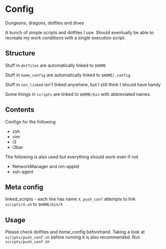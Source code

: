 # Config
Dungeons, dragons, dotfiles and dives

A bunch of simple scripts and dotfiles I use. Should eventually be able to recreate my work conditions with a single execution script.

## Structure

Stuff in `dotfiles` are automatically linked to `$HOME`

Stuff in `home_config` are automatically linked to `$HOME/.config`

Stuff in `non_linked` isn't linked anywhere, but I still think I should have handy

Some things in `scripts` are linked to `$HOME/bin` with abbreviated names.

## Contents

Configs for the following 

- zsh
- vim
- i3
- i3bar

The following is also used but everything should work even if not

- NetworkManager and nm-applet
- ssh-agent

## Meta config
linked_scripts - each line has name `X`. `push_conf` attempts to link `scripts/X.sh` to `$HOME/bin/X`

## Usage
Please check dotfiles and home_config beforehand. Taking a look at `scripts/push_conf.sh` before running it is also recommended.
Run `scripts/push_conf.sh`
